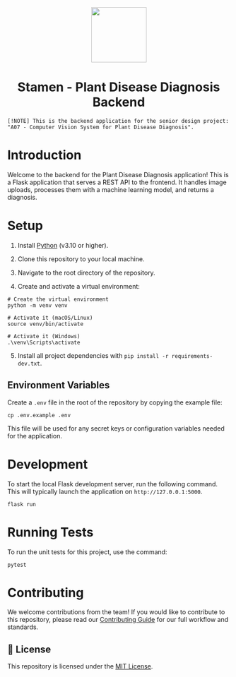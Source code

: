 <div align="center">
<img width="125" height="125" src="https://emojicdn.elk.sh/🌱?style=apple"/>
<h1>Stamen - Plant Disease Diagnosis Backend</h1>
</div>

```
[!NOTE] This is the backend application for the senior design project:
"A07 - Computer Vision System for Plant Disease Diagnosis".
```

# Introduction

Welcome to the backend for the Plant Disease Diagnosis application! This is a Flask application that serves a REST API to the frontend. It handles image uploads, processes them with a machine learning model, and returns a diagnosis.

# Setup

1. Install [Python](https://www.python.org/downloads/) (v3.10 or higher).

2. Clone this repository to your local machine.

3. Navigate to the root directory of the repository.

4. Create and activate a virtual environment:

```
# Create the virtual environment
python -m venv venv

# Activate it (macOS/Linux)
source venv/bin/activate

# Activate it (Windows)
.\venv\Scripts\activate
```

5. Install all project dependencies with `pip install -r requirements-dev.txt`.

## Environment Variables

Create a `.env` file in the root of the repository by copying the example file:

```
cp .env.example .env
```

This file will be used for any secret keys or configuration variables needed for the application.

# Development

To start the local Flask development server, run the following command. This will typically launch the application on `http://127.0.0.1:5000`.

```
flask run
```

# Running Tests

To run the unit tests for this project, use the command:

`pytest`

# Contributing

We welcome contributions from the team! If you would like to contribute to this repository, please read our [Contributing Guide](./CONTRIBUTING.md) for our full workflow and standards.

## 📝 License

This repository is licensed under the [MIT License](./LICENSE).

